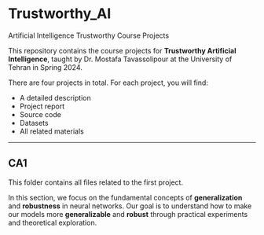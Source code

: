 # Trustworthy_AI
Artificial Intelligence Trustworthy Course Projects

This repository contains the course projects for **Trustworthy Artificial Intelligence**, taught by Dr. Mostafa Tavassolipour at the University of Tehran in Spring 2024.

There are four projects in total. For each project, you will find:

* A detailed description
* Project report
* Source code
* Datasets
* All related materials

---

## CA1

This folder contains all files related to the first project.

In this section, we focus on the fundamental concepts of **generalization** and **robustness** in neural networks.
Our goal is to understand how to make our models more **generalizable** and **robust** through practical experiments and theoretical exploration.



